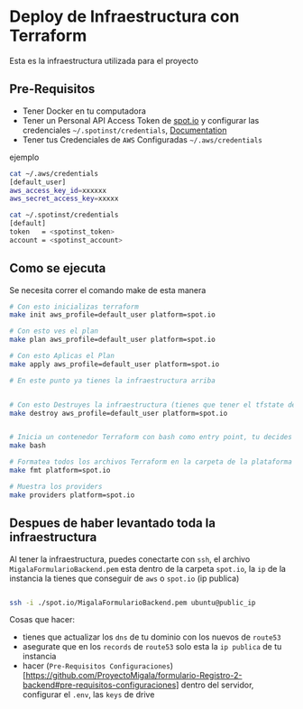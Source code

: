 # Deploy de Infraestructura con Terraform

Esta es la infraestructura utilizada para el proyecto

## Pre-Requisitos

- Tener Docker en tu computadora
- Tener un Personal API Access Token de [spot.io](https://spot.io/) y configurar las credenciales `~/.spotinst/credentials`, [Documentation](https://github.com/spotinst/spotctl)
- Tener tus Credenciales de `AWS` Configuradas `~/.aws/credentials`

ejemplo
```bash
cat ~/.aws/credentials
[default_user]
aws_access_key_id=xxxxxx
aws_secret_access_key=xxxxx
```

```bash
cat ~/.spotinst/credentials
[default]
token   = <spotinst_token>
account = <spotinst_account>
```

## Como se ejecuta
Se necesita correr el comando make de esta manera
```bash
# Con esto inicializas terraform
make init aws_profile=default_user platform=spot.io

# Con esto ves el plan
make plan aws_profile=default_user platform=spot.io

# Con esto Aplicas el Plan
make apply aws_profile=default_user platform=spot.io

# En este punto ya tienes la infraestructura arriba


# Con esto Destruyes la infraestructura (tienes que tener el tfstate de terraform)
make destroy aws_profile=default_user platform=spot.io


# Inicia un contenedor Terraform con bash como entry point, tu decides que hacer dentro
make bash

# Formatea todos los archivos Terraform en la carpeta de la plataforma
make fmt platform=spot.io

# Muestra los providers
make providers platform=spot.io
```

## Despues de haber levantado toda la infraestructura

Al tener la infraestructura, puedes conectarte con `ssh`, el archivo `MigalaFormularioBackend.pem` esta dentro de la carpeta `spot.io`, la `ip` de la instancia la tienes que conseguir de `aws` o `spot.io` (ip publica)

```bash

ssh -i ./spot.io/MigalaFormularioBackend.pem ubuntu@public_ip

```

Cosas que hacer:
- tienes que actualizar los `dns` de tu dominio con los nuevos de `route53`
- asegurate que en los `records` de `route53` solo esta la `ip publica` de tu instancia
- hacer (`Pre-Requisitos Configuraciones`)[https://github.com/ProyectoMigala/formulario-Registro-2-backend#pre-requisitos-configuraciones] dentro del servidor, configurar el `.env`, las `keys` de drive

